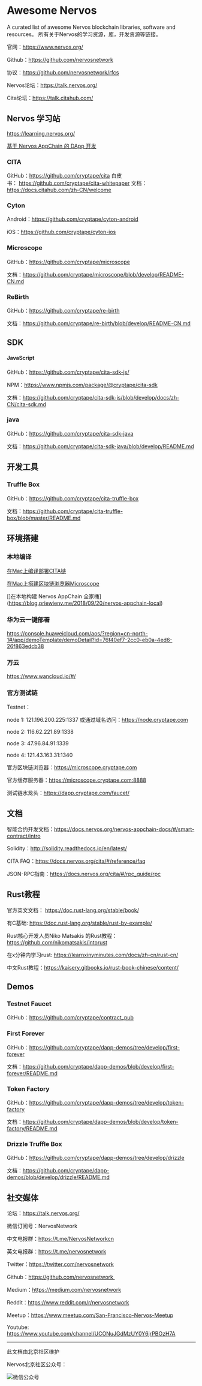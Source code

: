 # Awesome Nervos
A curated list of awesome Nervos blockchain libraries, software and resources。
所有关于Nervos的学习资源，库，开发资源等链接。

官网：https://www.nervos.org/

Github：https://github.com/nervosnetwork

协议：https://github.com/nervosnetwork/rfcs

Nervos论坛：https://talk.nervos.org/

Cita论坛：https://talk.citahub.com/


## Nervos 学习站
https://learning.nervos.org/

[基于 Nervos AppChain 的 DApp 开发](https://learning.nervos.org/nerv-first)

### CITA
GitHub：https://github.com/cryptape/cita
白皮书： https://github.com/cryptape/cita-whitepaper
文档：https://docs.citahub.com/zh-CN/welcome


### Cyton
Android：https://github.com/cryptape/cyton-android

iOS：https://github.com/cryptape/cyton-ios

### Microscope
GitHub：https://github.com/cryptape/microscope

文档：https://github.com/cryptape/microscope/blob/develop/README-CN.md

### ReBirth
GitHub：https://github.com/cryptape/re-birth

文档：https://github.com/cryptape/re-birth/blob/develop/README-CN.md

## SDK

#### JavaScript

GitHub：https://github.com/cryptape/cita-sdk-js/

NPM：https://www.npmjs.com/package/@cryptape/cita-sdk

文档：https://github.com/cryptape/cita-sdk-js/blob/develop/docs/zh-CN/cita-sdk.md


### java 

GitHub：https://github.com/cryptape/cita-sdk-java

文档：https://github.com/cryptape/cita-sdk-java/blob/develop/README.md


## 开发工具

### Truffle Box
GitHub：https://github.com/cryptape/cita-truffle-box

文档：https://github.com/cryptape/cita-truffle-box/blob/master/README.md

## 环境搭建

### 本地编译
[在Mac上编译部署CITA链](https://ethfans.org/lawup/articles/33401)

[在Mac上搭建区块链浏览器Microscope](https://ethfans.org/lawup/articles/33422)

[]在本地构建 Nervos AppChain 全家桶](https://blog.priewienv.me/2018/09/20/nervos-appchain-local)

### 华为云一键部署
https://console.huaweicloud.com/aos/?region=cn-north-1#/app/demoTemplate/demoDetail?id=76f40ef7-2cc0-eb0a-4ed6-26f863edcb38

### 万云
https://www.wancloud.io/#/

### 官方测试链
Testnet：

node 1: 121.196.200.225:1337 或通过域名访问：https://node.cryptape.com

node 2: 116.62.221.89:1338

node 3: 47.96.84.91:1339

node 4: 121.43.163.31:1340

官方区块链浏览器：https://microscope.cryptape.com

官方缓存服务器：https://microscope.cryptape.com:8888

测试链水龙头：https://dapp.cryptape.com/faucet/

## 文档

智能合约开发文档：https://docs.nervos.org/nervos-appchain-docs/#/smart-contract/intro

Solidity：http://solidity.readthedocs.io/en/latest/

CITA FAQ：https://docs.nervos.org/cita/#/reference/faq

JSON-RPC指南：https://docs.nervos.org/cita/#/rpc_guide/rpc

## Rust教程

官方英文文档： https://doc.rust-lang.org/stable/book/

有C基础: https://doc.rust-lang.org/stable/rust-by-example/

Rust核心开发人员Niko Matsakis 的Rust教程：https://github.com/nikomatsakis/intorust

在x分钟内学习rust:  https://learnxinyminutes.com/docs/zh-cn/rust-cn/

中文Rust教程：https://kaisery.gitbooks.io/rust-book-chinese/content/

## Demos

### Testnet Faucet
GitHub：https://github.com/cryptape/contract_pub

### First Forever
GitHub：https://github.com/cryptape/dapp-demos/tree/develop/first-forever

文档：https://github.com/cryptape/dapp-demos/blob/develop/first-forever/README.md

### Token Factory
GitHub：https://github.com/cryptape/dapp-demos/tree/develop/token-factory

文档：https://github.com/cryptape/dapp-demos/blob/develop/token-factory/README.md

### Drizzle Truffle Box
GitHub：https://github.com/cryptape/dapp-demos/tree/develop/drizzle

文档：https://github.com/cryptape/dapp-demos/blob/develop/drizzle/README.md

## 社交媒体

论坛：https://talk.nervos.org/

微信订阅号：NervosNetwork

中文电报群：https://t.me/NervosNetworkcn

英文电报群：https://t.me/nervosnetwork

Twitter：https://twitter.com/nervosnetwork

Github：https://github.com/nervosnetwork 

Medium：https://medium.com/nervosnetwork

Reddit：https://www.reddit.com/r/nervosnetwork

Meetup：https://www.meetup.com/San-Francisco-Nervos-Meetup

Youtube: https://www.youtube.com/channel/UCONuJGdMzUY0Y6jrPBOzH7A

---

此文档由北京社区维护

Nervos北京社区公众号：

![微信公众号](./wechat.png)
